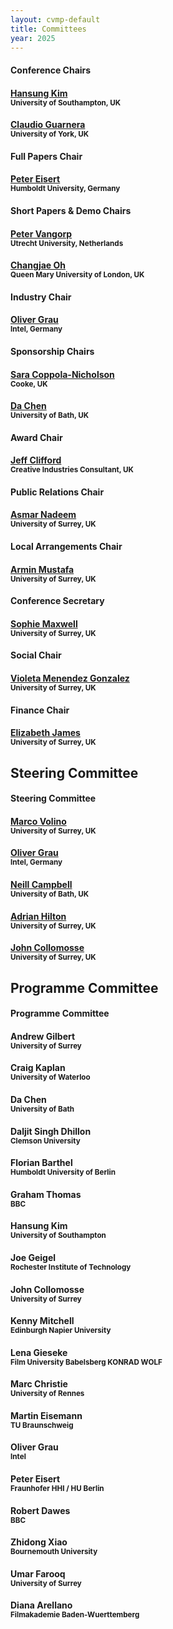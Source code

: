 ```yaml
---
layout: cvmp-default
title: Committees
year: 2025
---
```


<div class="row">
  <div class="col-xs-12 col-sm-6 col-lg-4">
    <div class="panel panel-default">
      <div class="panel-heading">
        <h4 class="panel-title">Conference Chairs</h4>
      </div>
      <div class="panel-body">
        <h4><a href="http://www.3dkim.com/Eng/" target="_blank">Hansung Kim</a><br><small>University of Southampton, UK</small></h4>
        <h4><a href="https://sites.google.com/view/giuseppe-claudio-guarnera" target="_blank">Claudio Guarnera</a><br><small>University of York, UK</small></h4>
      </div>
    </div>
  </div>
</div>

<div class="row">
  <div class="col-xs-12 col-sm-6 col-lg-4">
    <div class="panel panel-default">
      <div class="panel-heading">
        <h4 class="panel-title">Full Papers Chair</h4>
      </div>
      <div class="panel-body">
        <h4><a href="https://iphome.hhi.de/eisert/" target="_blank">Peter Eisert</a><br><small>Humboldt University, Germany</small></h4>
      </div>
    </div>
  </div>
  
  <div class="col-xs-12 col-sm-6 col-lg-4">
    <div class="panel panel-default">
      <div class="panel-heading">
        <h4 class="panel-title">Short Papers &amp; Demo Chairs</h4>
      </div>
      <div class="panel-body">
        <h4><a href="http://pvangorp.be/" target="_blank">Peter Vangorp</a><br><small>Utrecht University, Netherlands</small></h4>
        <h4><a href="https://eecs.qmul.ac.uk/~coh/" target="_blank">Changjae Oh</a><br><small>Queen Mary University of London, UK</small></h4>
      </div>
    </div>
  </div>
  
  <div class="col-xs-12 col-sm-6 col-lg-4">
    <div class="panel panel-default">
      <div class="panel-heading">
        <h4 class="panel-title">Industry Chair</h4>
      </div>
      <div class="panel-body">
        <h4><a href="http://www.megalithic-visions.org/oliver/" target="_blank">Oliver Grau</a><br><small>Intel, Germany</small></h4>
      </div>
    </div>
  </div>
</div>

<div class="row">
  <div class="col-xs-12 col-sm-6 col-lg-4">
    <div class="panel panel-default">
      <div class="panel-heading">
        <h4 class="panel-title">Sponsorship Chairs</h4>
      </div>
      <div class="panel-body">
        <h4><a href="https://www.coppola-nicholson.com/" target="_blank">Sara Coppola-Nicholson</a><br><small>Cooke, UK</small></h4>
        <h4><a href="https://dachen.net/" target="_blank">Da Chen</a><br><small>University of Bath, UK</small></h4>
      </div>
    </div>
  </div>
  
  <div class="col-xs-12 col-sm-6 col-lg-4">
    <div class="panel panel-default">
      <div class="panel-heading">
        <h4 class="panel-title">Award Chair</h4>
      </div>
      <div class="panel-body">
        <h4><a href="http://evastute.com/" target="_blank">Jeff Clifford</a><br><small>Creative Industries Consultant, UK</small></h4>
      </div>
    </div>
  </div>
  
  <div class="col-xs-12 col-sm-6 col-lg-4">
    <div class="panel panel-default">
      <div class="panel-heading">
        <h4 class="panel-title">Public Relations Chair</h4>
      </div>
      <div class="panel-body">
        <h4><a href="https://www.surrey.ac.uk/people/asmar-nadeem" target="_blank">Asmar Nadeem</a><br><small>University of Surrey, UK</small></h4>
      </div>
    </div>
  </div>
</div>

<div class="row">
  <div class="col-xs-12 col-sm-6 col-lg-4">
    <div class="panel panel-default">
      <div class="panel-heading">
        <h4 class="panel-title">Local Arrangements Chair</h4>
      </div>
      <div class="panel-body">
        <h4><a href="https://arminmustafa.github.io/" target="_blank">Armin Mustafa</a><br><small>University of Surrey, UK</small></h4>
      </div>
    </div>
  </div>

<div class="col-xs-12 col-sm-6 col-lg-4">
    <div class="panel panel-default">
      <div class="panel-heading">
        <h4 class="panel-title">Conference Secretary</h4>
      </div>
      <div class="panel-body">
        <h4><a href="https://www.surrey.ac.uk/people/sophie-maxwell" target="_blank">Sophie Maxwell</a><br><small>University of Surrey, UK</small></h4>
      </div>
    </div>
  </div>
  
  <div class="col-xs-12 col-sm-6 col-lg-4">
    <div class="panel panel-default">
      <div class="panel-heading">
        <h4 class="panel-title">Social Chair</h4>
      </div>
      <div class="panel-body">
        <h4><a href="https://www.surrey.ac.uk/people/violeta-menendez-gonzalez" target="_blank">Violeta Menendez Gonzalez</a><br><small>University of Surrey, UK</small></h4>
      </div>
    </div>
  </div>
  
  <div class="col-xs-12 col-sm-6 col-lg-4">
    <div class="panel panel-default">
      <div class="panel-heading">
        <h4 class="panel-title">Finance Chair</h4>
      </div>
      <div class="panel-body">
        <h4><a href="https://www.surrey.ac.uk/people/elizabeth-eli-james" target="_blank">Elizabeth James</a><br><small>University of Surrey, UK</small></h4>
      </div>
    </div>
  </div>
</div>

<h2>Steering Committee</h2>
<div class="row">
  <div class="col-xs-12">
    <div class="panel panel-default">
      <div class="panel-heading">
        <h4 class="panel-title">Steering Committee</h4>
      </div>
      <div class="panel-body">
        <div class="row">
          <div class="col-xs-12 col-sm-4 col-lg-4">
            <h4><a href="https://marcovolino.github.io/" target="_blank">Marco Volino</a><br><small>University of Surrey, UK</small></h4>
            <h4><a href="http://www.megalithic-visions.org/oliver/" target="_blank">Oliver Grau</a><br><small>Intel, Germany</small></h4>
          </div>
          <div class="col-xs-12 col-sm-4 col-lg-4">
            <h4><a href="https://researchportal.bath.ac.uk/en/persons/neill-campbell" target="_blank">Neill Campbell</a><br><small>University of Bath, UK</small></h4>
            <h4><a href="https://www.surrey.ac.uk/people/adrian-hilton" target="_blank">Adrian Hilton</a><br><small>University of Surrey, UK</small></h4>
          </div>
          <div class="col-xs-12 col-sm-4 col-lg-4">
            <h4><a href="https://personalpages.surrey.ac.uk/j.collomosse/" target="_blank">John Collomosse</a><br><small>University of Surrey, UK</small></h4>
          </div>
        </div>
      </div>
    </div>
  </div>
</div>

<h2>Programme Committee</h2>
<div class="row">
  <div class="col-xs-12">
    <div class="panel panel-default">
      <div class="panel-heading">
        <h4 class="panel-title">Programme Committee</h4>
      </div>
      <div class="panel-body">
        <div class="row">
          <div class="col-xs-12 col-sm-4 col-lg-4">
            <h4>Andrew Gilbert<br><small>University of Surrey</small></h4>
            <h4>Craig Kaplan<br><small>University of Waterloo</small></h4>
            <h4>Da Chen<br><small>University of Bath</small></h4>
            <h4>Daljit Singh Dhillon<br><small>Clemson University</small></h4>
            <h4>Florian Barthel<br><small>Humboldt University of Berlin</small></h4>
            <h4>Graham Thomas<br><small>BBC</small></h4>
          </div>
          <div class="col-xs-12 col-sm-4 col-lg-4">
            <h4>Hansung Kim<br><small>University of Southampton</small></h4>
            <h4>Joe Geigel<br><small>Rochester Institute of Technology</small></h4>
            <h4>John Collomosse<br><small>University of Surrey</small></h4>
            <h4>Kenny Mitchell<br><small>Edinburgh Napier University</small></h4>
            <h4>Lena Gieseke<br><small>Film University Babelsberg KONRAD WOLF</small></h4>
            <h4>Marc Christie<br><small>University of Rennes</small></h4>
          </div>
          <div class="col-xs-12 col-sm-4 col-lg-4">
            <h4>Martin Eisemann<br><small>TU Braunschweig</small></h4>
            <h4>Oliver Grau<br><small>Intel</small></h4>
            <h4>Peter Eisert<br><small>Fraunhofer HHI / HU Berlin</small></h4>
            <h4>Robert Dawes<br><small>BBC</small></h4>
            <h4>Zhidong Xiao<br><small>Bournemouth University</small></h4>
            <h4>Umar Farooq<br><small>University of Surrey</small></h4>
          </div>
          <div class="col-xs-12 col-sm-4 col-lg-4">
            <h4>Diana Arellano<br><small>Filmakademie Baden-Wuerttemberg</small></h4>
          </div>
        </div>
      </div>
    </div>
  </div>
</div>